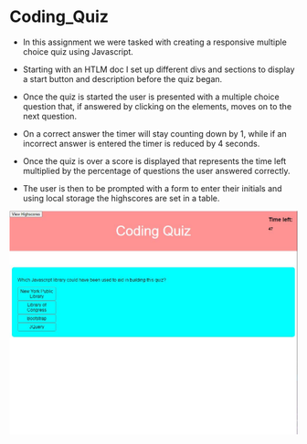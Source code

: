 # Coding_Quiz

* In this assignment we were tasked with creating a responsive multiple choice quiz using Javascript.

* Starting with an HTLM doc I set up different divs and sections to display a start button and description before
the quiz began.

* Once the quiz is started the user is presented with a multiple choice question that, if answered by clicking on the elements, moves on to the next question.

* On a correct answer the timer will stay counting down by 1, while if an incorrect answer is entered the timer is reduced by 4 seconds.

* Once the quiz is over a score is displayed that represents the time left multiplied by the percentage of questions the user answered correctly.

* The user is then to be prompted with a form to enter their initials and using local storage the highscores are set in a table.

![Screenshot](./assets/Quiz_ss.jpg)

